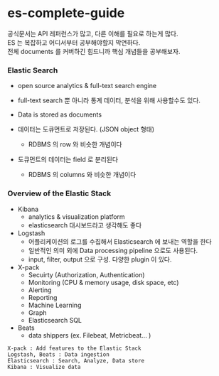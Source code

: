 # es-complete-guide
공식문서는 API 레퍼런스가 많고, 다른 이해를 필요로 하는게 많다.  
ES 는 복잡하고 어디서부터 공부해야할지 막연하다.  
전체 documents 를 커버하긴 힘드니까 핵심 개념들을 공부해보자.

### Elastic Search

- open source analytics & full-text search engine
- full-text search 뿐 아니라 통계 데이터, 분석을 위해 사용할수도 있다.

- Data is stored as documents
- 데이터는 도큐먼트로 저장된다. (JSON object 형태)
    - RDBMS 의 row 와 비슷한 개념이다
- 도큐먼트의 데이터는 field 로 분리된다
    - RDBMS 의 columns 와 비슷한 개념이다

### Overview of the Elastic Stack

- Kibana
    - analytics & visualization platform
    - elasticsearch 대시보드라고 생각해도 좋다
- Logstash
    - 어플리케이션의 로그를 수집해서 Elasticsearch 에 보내는 역할을 한다
    - 일반적인 의미 외에 Data processing pipeline 으로도 사용된다.
    - input, filter, output 으로 구성. 다양한 plugin 이 있다.
- X-pack
    - Secuirty (Authorization, Authentication)
    - Monitoring (CPU & memory usage, disk space, etc)
    - Alerting
    - Reporting
    - Machine Learning
    - Graph
    - Elasticsearch SQL
- Beats
    - data shippers (ex. Filebeat, Metricbeat...  )

```
X-pack : Add features to the Elastic Stack
Logstash, Beats : Data ingestion
Elasticsearch : Search, Analyze, Data store
Kibana : Visualize data
```